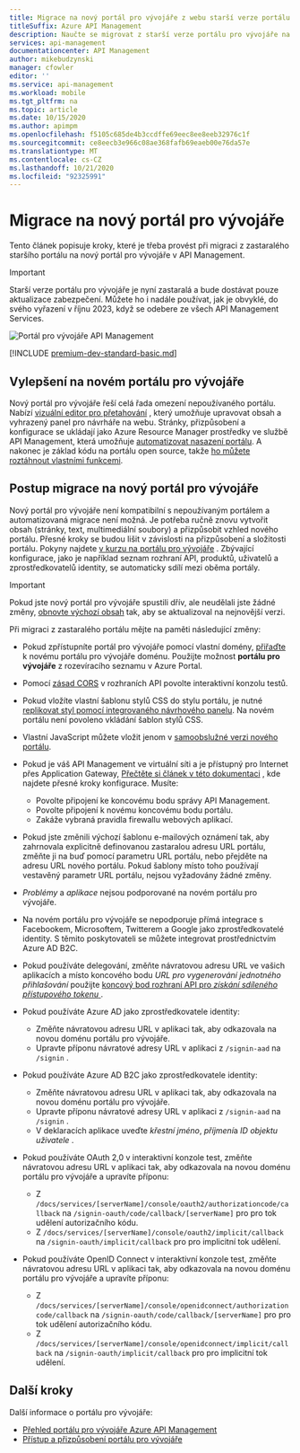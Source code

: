 ```yaml
---
title: Migrace na nový portál pro vývojáře z webu starší verze portálu pro vývojáře
titleSuffix: Azure API Management
description: Naučte se migrovat z starší verze portálu pro vývojáře na nový portál pro vývojáře v API Management.
services: api-management
documentationcenter: API Management
author: mikebudzynski
manager: cfowler
editor: ''
ms.service: api-management
ms.workload: mobile
ms.tgt_pltfrm: na
ms.topic: article
ms.date: 10/15/2020
ms.author: apimpm
ms.openlocfilehash: f5105c685de4b3ccdffe69eec8ee8eeb32976c1f
ms.sourcegitcommit: ce8eecb3e966c08ae368fafb69eaeb00e76da57e
ms.translationtype: MT
ms.contentlocale: cs-CZ
ms.lasthandoff: 10/21/2020
ms.locfileid: "92325991"
---
```

# <a name="migrate-to-the-new-developer-portal"></a>Migrace na nový portál pro vývojáře

Tento článek popisuje kroky, které je třeba provést při migraci z zastaralého staršího portálu na nový portál pro vývojáře v API Management.

> [!IMPORTANT]
> Starší verze portálu pro vývojáře je nyní zastaralá a bude dostávat pouze aktualizace zabezpečení. Můžete ho i nadále používat, jak je obvyklé, do svého vyřazení v říjnu 2023, když se odebere ze všech API Management Services.

![Portál pro vývojáře API Management](media/api-management-howto-developer-portal/cover.png)

[!INCLUDE [premium-dev-standard-basic.md](../../includes/api-management-availability-premium-dev-standard-basic.md)]

## <a name="improvements-in-new-developer-portal"></a>Vylepšení na novém portálu pro vývojáře

Nový portál pro vývojáře řeší celá řada omezení nepoužívaného portálu. Nabízí [vizuální editor pro přetahování](api-management-howto-developer-portal-customize.md) , který umožňuje upravovat obsah a vyhrazený panel pro návrháře na webu. Stránky, přizpůsobení a konfigurace se ukládají jako Azure Resource Manager prostředky ve službě API Management, která umožňuje [automatizovat nasazení portálu](api-management-howto-developer-portal.md#automate). A nakonec je základ kódu na portálu open source, takže [ho můžete roztáhnout vlastními funkcemi](api-management-howto-developer-portal.md#managed-vs-self-hosted).

## <a name="how-to-migrate-to-new-developer-portal"></a>Postup migrace na nový portál pro vývojáře

Nový portál pro vývojáře není kompatibilní s nepoužívaným portálem a automatizovaná migrace není možná. Je potřeba ručně znovu vytvořit obsah (stránky, text, multimediální soubory) a přizpůsobit vzhled nového portálu. Přesné kroky se budou lišit v závislosti na přizpůsobení a složitosti portálu. Pokyny najdete [v kurzu na portálu pro vývojáře](api-management-howto-developer-portal-customize.md) . Zbývající konfigurace, jako je například seznam rozhraní API, produktů, uživatelů a zprostředkovatelů identity, se automaticky sdílí mezi oběma portály.

> [!IMPORTANT]
> Pokud jste nový portál pro vývojáře spustili dřív, ale neudělali jste žádné změny, [obnovte výchozí obsah](api-management-howto-developer-portal.md#preview-to-ga) tak, aby se aktualizoval na nejnovější verzi.

Při migraci z zastaralého portálu mějte na paměti následující změny:

- Pokud zpřístupníte portál pro vývojáře pomocí vlastní domény, [přiřaďte](configure-custom-domain.md) k novému portálu pro vývojáře doménu. Použijte možnost **portálu pro vývojáře** z rozevíracího seznamu v Azure Portal.
- Pomocí [zásad CORS](api-management-howto-developer-portal.md#cors) v rozhraních API povolte interaktivní konzolu testů.
- Pokud vložíte vlastní šablonu stylů CSS do stylu portálu, je nutné [replikovat styl pomocí integrovaného návrhového panelu](api-management-howto-developer-portal-customize.md). Na novém portálu není povoleno vkládání šablon stylů CSS.
- Vlastní JavaScript můžete vložit jenom v [samoobslužné verzi nového portálu](api-management-howto-developer-portal.md#managed-vs-self-hosted).
- Pokud je váš API Management ve virtuální síti a je přístupný pro Internet přes Application Gateway, [Přečtěte si článek v této dokumentaci](api-management-howto-integrate-internal-vnet-appgateway.md) , kde najdete přesné kroky konfigurace. Musíte:

    - Povolte připojení ke koncovému bodu správy API Management.
    - Povolte připojení k novému koncovému bodu portálu.
    - Zakáže vybraná pravidla firewallu webových aplikací.

- Pokud jste změnili výchozí šablonu e-mailových oznámení tak, aby zahrnovala explicitně definovanou zastaralou adresu URL portálu, změňte ji na buď pomocí parametru URL portálu, nebo přejděte na adresu URL nového portálu. Pokud šablony místo toho používají vestavěný parametr URL portálu, nejsou vyžadovány žádné změny.
- *Problémy* a *aplikace* nejsou podporované na novém portálu pro vývojáře.
- Na novém portálu pro vývojáře se nepodporuje přímá integrace s Facebookem, Microsoftem, Twitterem a Google jako zprostředkovatelé identity. S těmito poskytovateli se můžete integrovat prostřednictvím Azure AD B2C.
- Pokud používáte delegování, změňte návratovou adresu URL ve vašich aplikacích a místo koncového bodu *URL pro vygenerování jednotného přihlašování* použijte [koncový bod rozhraní API pro *získání sdíleného přístupového tokenu* ](/rest/api/apimanagement/2019-12-01/user/getsharedaccesstoken) .
- Pokud používáte Azure AD jako zprostředkovatele identity:

    - Změňte návratovou adresu URL v aplikaci tak, aby odkazovala na novou doménu portálu pro vývojáře.
    - Upravte příponu návratové adresy URL v aplikaci z `/signin-aad` na `/signin` .

- Pokud používáte Azure AD B2C jako zprostředkovatele identity:

    - Změňte návratovou adresu URL v aplikaci tak, aby odkazovala na novou doménu portálu pro vývojáře.
    - Upravte příponu návratové adresy URL v aplikaci z `/signin-aad` na `/signin` .
    - V deklaracích aplikace uveďte *křestní jméno*, *příjmení*a *ID objektu uživatele* .

- Pokud používáte OAuth 2,0 v interaktivní konzole test, změňte návratovou adresu URL v aplikaci tak, aby odkazovala na novou doménu portálu pro vývojáře a upravíte příponu:

    - Z `/docs/services/[serverName]/console/oauth2/authorizationcode/callback` na `/signin-oauth/code/callback/[serverName]` pro pro tok udělení autorizačního kódu.
    - Z `/docs/services/[serverName]/console/oauth2/implicit/callback` na `/signin-oauth/implicit/callback` pro pro implicitní tok udělení.
- Pokud používáte OpenID Connect v interaktivní konzole test, změňte návratovou adresu URL v aplikaci tak, aby odkazovala na novou doménu portálu pro vývojáře a upravíte příponu:

    - Z `/docs/services/[serverName]/console/openidconnect/authorizationcode/callback` na `/signin-oauth/code/callback/[serverName]` pro pro tok udělení autorizačního kódu.
    - Z `/docs/services/[serverName]/console/openidconnect/implicit/callback` na `/signin-oauth/implicit/callback` pro pro implicitní tok udělení.

## <a name="next-steps"></a>Další kroky

Další informace o portálu pro vývojáře:

- [Přehled portálu pro vývojáře Azure API Management](api-management-howto-developer-portal.md)
- [Přístup a přizpůsobení portálu pro vývojáře](api-management-howto-developer-portal-customize.md)